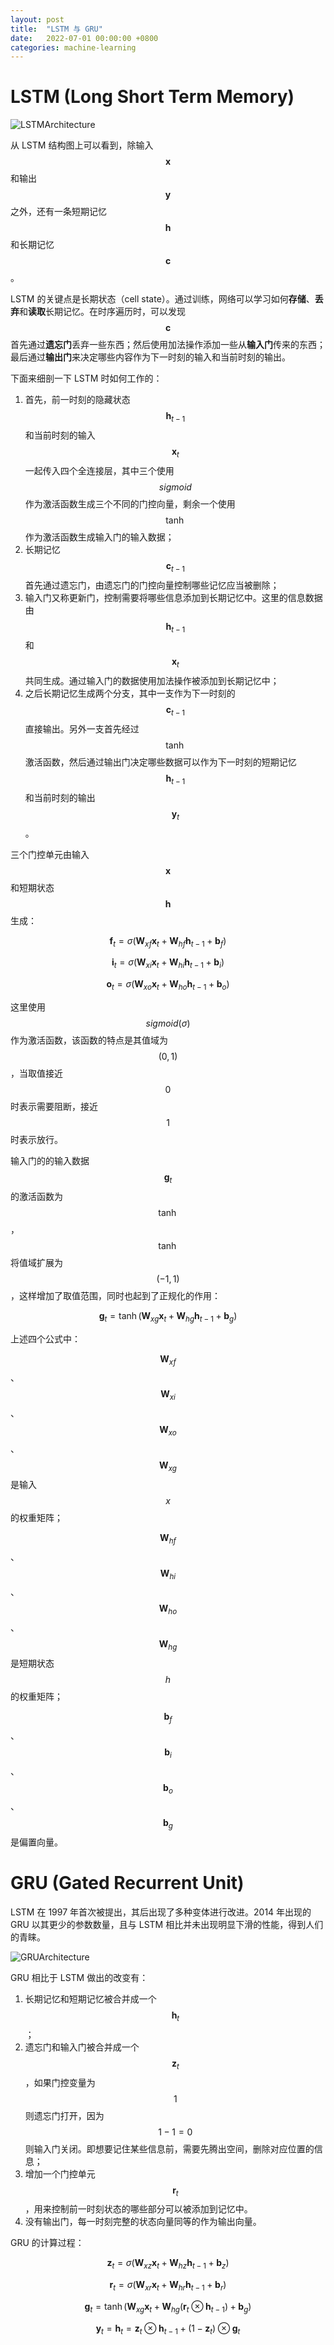 ```yaml
---
layout: post
title:  "LSTM 与 GRU"
date:   2022-07-01 00:00:00 +0800
categories: machine-learning
---
```

# LSTM (Long Short Term Memory)

![LSTMArchitecture](/images/posts/LSTMArchitecture.png)

从 LSTM 结构图上可以看到，除输入 $$ \boldsymbol{x} $$ 和输出 $$ \boldsymbol{y} $$ 之外，还有一条短期记忆 $$ \boldsymbol{h} $$ 和长期记忆 $$ \boldsymbol{c} $$。

LSTM 的关键点是长期状态（cell state）。通过训练，网络可以学习如何**存储**、**丢弃**和**读取**长期记忆。在时序遍历时，可以发现 $$ \boldsymbol{c} $$ 首先通过**遗忘门**丢弃一些东西；然后使用加法操作添加一些从**输入门**传来的东西；最后通过**输出门**来决定哪些内容作为下一时刻的输入和当前时刻的输出。

下面来细剖一下 LSTM 时如何工作的：

1. 首先，前一时刻的隐藏状态 $$ \boldsymbol{h}_{t-1} $$ 和当前时刻的输入 $$ \boldsymbol{x}_t $$ 一起传入四个全连接层，其中三个使用 $$ sigmoid $$ 作为激活函数生成三个不同的门控向量，剩余一个使用 $$ \tanh $$ 作为激活函数生成输入门的输入数据；
2. 长期记忆 $$ \boldsymbol{c}_{t-1} $$ 首先通过遗忘门，由遗忘门的门控向量控制哪些记忆应当被删除；
3. 输入门又称更新门，控制需要将哪些信息添加到长期记忆中。这里的信息数据由 $$ \boldsymbol{h}_{t-1} $$ 和  $$ \boldsymbol{x}_t $$ 共同生成。通过输入门的数据使用加法操作被添加到长期记忆中；
4. 之后长期记忆生成两个分支，其中一支作为下一时刻的 $$ \boldsymbol{c}_{t-1} $$ 直接输出。另外一支首先经过 $$ \tanh $$ 激活函数，然后通过输出门决定哪些数据可以作为下一时刻的短期记忆 $$ \boldsymbol{h}_{t-1} $$ 和当前时刻的输出 $$ \boldsymbol{y}_t $$。

三个门控单元由输入 $$ \boldsymbol{x} $$ 和短期状态 $$ \boldsymbol{h} $$ 生成：

$$
\boldsymbol{f}_t = \sigma (\boldsymbol{W}_{xf} \boldsymbol{x}_t + \boldsymbol{W}_{hf} \boldsymbol{h}_{t-1} + \boldsymbol{b}_f)
$$

$$
\boldsymbol{i}_t = \sigma (\boldsymbol{W}_{xi} \boldsymbol{x}_t + \boldsymbol{W}_{hi} \boldsymbol{h}_{t-1} + \boldsymbol{b}_i)
$$

$$
\boldsymbol{o}_t = \sigma (\boldsymbol{W}_{xo} \boldsymbol{x}_t + \boldsymbol{W}_{ho} \boldsymbol{h}_{t-1} + \boldsymbol{b}_o)
$$

这里使用 $$ sigmoid(\sigma) $$ 作为激活函数，该函数的特点是其值域为 $$ (0, 1) $$，当取值接近 $$ 0 $$ 时表示需要阻断，接近 $$ 1 $$ 时表示放行。

输入门的的输入数据 $$ \boldsymbol{g}_t $$ 的激活函数为 $$ \tanh $$，$$ \tanh $$ 将值域扩展为 $$ (-1, 1) $$，这样增加了取值范围，同时也起到了正规化的作用：

$$
\boldsymbol{g}_t = \tanh (\boldsymbol{W}_{xg} \boldsymbol{x}_t + \boldsymbol{W}_{hg} \boldsymbol{h}_{t-1} + \boldsymbol{b}_g)
$$

上述四个公式中：

$$ \boldsymbol{W}_{xf} $$、$$ \boldsymbol{W}_{xi} $$、$$ \boldsymbol{W}_{xo} $$、$$ \boldsymbol{W}_{xg} $$ 是输入 $$ x $$ 的权重矩阵；

$$ \boldsymbol{W}_{hf} $$、$$ \boldsymbol{W}_{hi} $$、$$ \boldsymbol{W}_{ho} $$、$$ \boldsymbol{W}_{hg} $$ 是短期状态 $$ h $$ 的权重矩阵；

$$  \boldsymbol{b}_f $$、$$  \boldsymbol{b}_i $$、$$  \boldsymbol{b}_o $$、$$  \boldsymbol{b}_g $$ 是偏置向量。

# GRU (Gated Recurrent Unit)

LSTM 在 1997 年首次被提出，其后出现了多种变体进行改进。2014 年出现的 GRU 以其更少的参数数量，且与 LSTM 相比并未出现明显下滑的性能，得到人们的青睐。

![GRUArchitecture](/images/posts/GRUArchitecture.png)

GRU 相比于 LSTM 做出的改变有：

1. 长期记忆和短期记忆被合并成一个 $$ \boldsymbol{h}_t $$；
2. 遗忘门和输入门被合并成一个 $$ \boldsymbol{z}_t $$，如果门控变量为 $$ 1 $$ 则遗忘门打开，因为 $$ 1 - 1 = 0 $$ 则输入门关闭。即想要记住某些信息前，需要先腾出空间，删除对应位置的信息；
3. 增加一个门控单元 $$ \boldsymbol{r}_t $$，用来控制前一时刻状态的哪些部分可以被添加到记忆中。
4. 没有输出门，每一时刻完整的状态向量同等的作为输出向量。

GRU 的计算过程：

$$
\boldsymbol{z}_t = \sigma (\boldsymbol{W}_{xz} \boldsymbol{x}_t + \boldsymbol{W}_{hz} \boldsymbol{h}_{t-1} + \boldsymbol{b}_z)
$$

$$
\boldsymbol{r}_t = \sigma (\boldsymbol{W}_{xr} \boldsymbol{x}_t + \boldsymbol{W}_{hr} \boldsymbol{h}_{t-1} + \boldsymbol{b}_r)
$$

$$
\boldsymbol{g}_t = \tanh (\boldsymbol{W}_{xg} \boldsymbol{x}_t + \boldsymbol{W}_{hg}(\boldsymbol{r}_t \otimes  \boldsymbol{h}_{t-1}) + \boldsymbol{b}_g)
$$

$$
\boldsymbol{y}_t = \boldsymbol{h}_t = \boldsymbol{z}_t \otimes \boldsymbol{h}_{t-1} + (1 - \boldsymbol{z}_t) \otimes \boldsymbol{g}_t
$$
